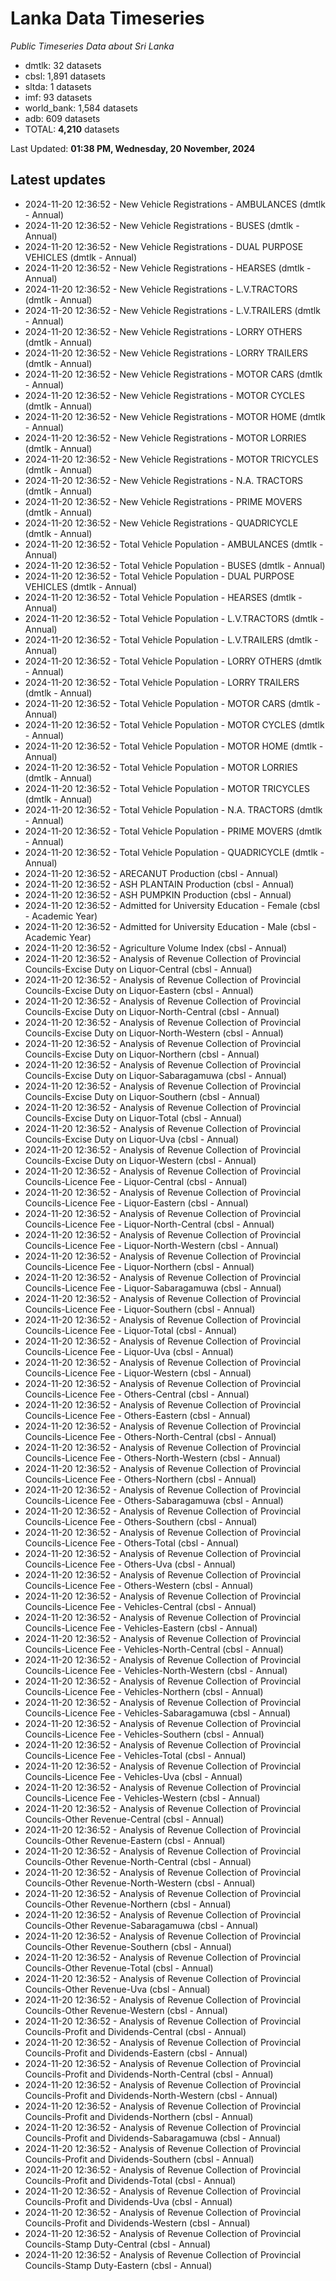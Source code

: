 # Lanka Data Timeseries
*Public Timeseries Data about Sri Lanka*

* dmtlk: 32 datasets
* cbsl: 1,891 datasets
* sltda: 1 datasets
* imf: 93 datasets
* world_bank: 1,584 datasets
* adb: 609 datasets
* TOTAL: **4,210** datasets

Last Updated: **01:38 PM, Wednesday, 20 November, 2024**

## Latest updates

* 2024-11-20 12:36:52 - New Vehicle Registrations - AMBULANCES (dmtlk - Annual)
* 2024-11-20 12:36:52 - New Vehicle Registrations - BUSES (dmtlk - Annual)
* 2024-11-20 12:36:52 - New Vehicle Registrations - DUAL PURPOSE VEHICLES (dmtlk - Annual)
* 2024-11-20 12:36:52 - New Vehicle Registrations - HEARSES (dmtlk - Annual)
* 2024-11-20 12:36:52 - New Vehicle Registrations - L.V.TRACTORS (dmtlk - Annual)
* 2024-11-20 12:36:52 - New Vehicle Registrations - L.V.TRAILERS (dmtlk - Annual)
* 2024-11-20 12:36:52 - New Vehicle Registrations - LORRY OTHERS (dmtlk - Annual)
* 2024-11-20 12:36:52 - New Vehicle Registrations - LORRY TRAILERS (dmtlk - Annual)
* 2024-11-20 12:36:52 - New Vehicle Registrations - MOTOR CARS (dmtlk - Annual)
* 2024-11-20 12:36:52 - New Vehicle Registrations - MOTOR CYCLES (dmtlk - Annual)
* 2024-11-20 12:36:52 - New Vehicle Registrations - MOTOR HOME (dmtlk - Annual)
* 2024-11-20 12:36:52 - New Vehicle Registrations - MOTOR LORRIES (dmtlk - Annual)
* 2024-11-20 12:36:52 - New Vehicle Registrations - MOTOR TRICYCLES (dmtlk - Annual)
* 2024-11-20 12:36:52 - New Vehicle Registrations - N.A. TRACTORS (dmtlk - Annual)
* 2024-11-20 12:36:52 - New Vehicle Registrations - PRIME MOVERS (dmtlk - Annual)
* 2024-11-20 12:36:52 - New Vehicle Registrations - QUADRICYCLE (dmtlk - Annual)
* 2024-11-20 12:36:52 - Total Vehicle Population - AMBULANCES (dmtlk - Annual)
* 2024-11-20 12:36:52 - Total Vehicle Population - BUSES (dmtlk - Annual)
* 2024-11-20 12:36:52 - Total Vehicle Population - DUAL PURPOSE VEHICLES (dmtlk - Annual)
* 2024-11-20 12:36:52 - Total Vehicle Population - HEARSES (dmtlk - Annual)
* 2024-11-20 12:36:52 - Total Vehicle Population - L.V.TRACTORS (dmtlk - Annual)
* 2024-11-20 12:36:52 - Total Vehicle Population - L.V.TRAILERS (dmtlk - Annual)
* 2024-11-20 12:36:52 - Total Vehicle Population - LORRY OTHERS (dmtlk - Annual)
* 2024-11-20 12:36:52 - Total Vehicle Population - LORRY TRAILERS (dmtlk - Annual)
* 2024-11-20 12:36:52 - Total Vehicle Population - MOTOR CARS (dmtlk - Annual)
* 2024-11-20 12:36:52 - Total Vehicle Population - MOTOR CYCLES (dmtlk - Annual)
* 2024-11-20 12:36:52 - Total Vehicle Population - MOTOR HOME (dmtlk - Annual)
* 2024-11-20 12:36:52 - Total Vehicle Population - MOTOR LORRIES (dmtlk - Annual)
* 2024-11-20 12:36:52 - Total Vehicle Population - MOTOR TRICYCLES (dmtlk - Annual)
* 2024-11-20 12:36:52 - Total Vehicle Population - N.A. TRACTORS (dmtlk - Annual)
* 2024-11-20 12:36:52 - Total Vehicle Population - PRIME MOVERS (dmtlk - Annual)
* 2024-11-20 12:36:52 - Total Vehicle Population - QUADRICYCLE (dmtlk - Annual)
* 2024-11-20 12:36:52 - ARECANUT Production (cbsl - Annual)
* 2024-11-20 12:36:52 - ASH PLANTAIN Production (cbsl - Annual)
* 2024-11-20 12:36:52 - ASH PUMPKIN Production (cbsl - Annual)
* 2024-11-20 12:36:52 - Admitted for University Education - Female (cbsl - Academic Year)
* 2024-11-20 12:36:52 - Admitted for University Education - Male (cbsl - Academic Year)
* 2024-11-20 12:36:52 - Agriculture Volume Index (cbsl - Annual)
* 2024-11-20 12:36:52 - Analysis of Revenue Collection of Provincial Councils-Excise Duty on Liquor-Central (cbsl - Annual)
* 2024-11-20 12:36:52 - Analysis of Revenue Collection of Provincial Councils-Excise Duty on Liquor-Eastern (cbsl - Annual)
* 2024-11-20 12:36:52 - Analysis of Revenue Collection of Provincial Councils-Excise Duty on Liquor-North-Central (cbsl - Annual)
* 2024-11-20 12:36:52 - Analysis of Revenue Collection of Provincial Councils-Excise Duty on Liquor-North-Western (cbsl - Annual)
* 2024-11-20 12:36:52 - Analysis of Revenue Collection of Provincial Councils-Excise Duty on Liquor-Northern (cbsl - Annual)
* 2024-11-20 12:36:52 - Analysis of Revenue Collection of Provincial Councils-Excise Duty on Liquor-Sabaragamuwa (cbsl - Annual)
* 2024-11-20 12:36:52 - Analysis of Revenue Collection of Provincial Councils-Excise Duty on Liquor-Southern (cbsl - Annual)
* 2024-11-20 12:36:52 - Analysis of Revenue Collection of Provincial Councils-Excise Duty on Liquor-Total (cbsl - Annual)
* 2024-11-20 12:36:52 - Analysis of Revenue Collection of Provincial Councils-Excise Duty on Liquor-Uva (cbsl - Annual)
* 2024-11-20 12:36:52 - Analysis of Revenue Collection of Provincial Councils-Excise Duty on Liquor-Western (cbsl - Annual)
* 2024-11-20 12:36:52 - Analysis of Revenue Collection of Provincial Councils-Licence Fee - Liquor-Central (cbsl - Annual)
* 2024-11-20 12:36:52 - Analysis of Revenue Collection of Provincial Councils-Licence Fee - Liquor-Eastern (cbsl - Annual)
* 2024-11-20 12:36:52 - Analysis of Revenue Collection of Provincial Councils-Licence Fee - Liquor-North-Central (cbsl - Annual)
* 2024-11-20 12:36:52 - Analysis of Revenue Collection of Provincial Councils-Licence Fee - Liquor-North-Western (cbsl - Annual)
* 2024-11-20 12:36:52 - Analysis of Revenue Collection of Provincial Councils-Licence Fee - Liquor-Northern (cbsl - Annual)
* 2024-11-20 12:36:52 - Analysis of Revenue Collection of Provincial Councils-Licence Fee - Liquor-Sabaragamuwa (cbsl - Annual)
* 2024-11-20 12:36:52 - Analysis of Revenue Collection of Provincial Councils-Licence Fee - Liquor-Southern (cbsl - Annual)
* 2024-11-20 12:36:52 - Analysis of Revenue Collection of Provincial Councils-Licence Fee - Liquor-Total (cbsl - Annual)
* 2024-11-20 12:36:52 - Analysis of Revenue Collection of Provincial Councils-Licence Fee - Liquor-Uva (cbsl - Annual)
* 2024-11-20 12:36:52 - Analysis of Revenue Collection of Provincial Councils-Licence Fee - Liquor-Western (cbsl - Annual)
* 2024-11-20 12:36:52 - Analysis of Revenue Collection of Provincial Councils-Licence Fee - Others-Central (cbsl - Annual)
* 2024-11-20 12:36:52 - Analysis of Revenue Collection of Provincial Councils-Licence Fee - Others-Eastern (cbsl - Annual)
* 2024-11-20 12:36:52 - Analysis of Revenue Collection of Provincial Councils-Licence Fee - Others-North-Central (cbsl - Annual)
* 2024-11-20 12:36:52 - Analysis of Revenue Collection of Provincial Councils-Licence Fee - Others-North-Western (cbsl - Annual)
* 2024-11-20 12:36:52 - Analysis of Revenue Collection of Provincial Councils-Licence Fee - Others-Northern (cbsl - Annual)
* 2024-11-20 12:36:52 - Analysis of Revenue Collection of Provincial Councils-Licence Fee - Others-Sabaragamuwa (cbsl - Annual)
* 2024-11-20 12:36:52 - Analysis of Revenue Collection of Provincial Councils-Licence Fee - Others-Southern (cbsl - Annual)
* 2024-11-20 12:36:52 - Analysis of Revenue Collection of Provincial Councils-Licence Fee - Others-Total (cbsl - Annual)
* 2024-11-20 12:36:52 - Analysis of Revenue Collection of Provincial Councils-Licence Fee - Others-Uva (cbsl - Annual)
* 2024-11-20 12:36:52 - Analysis of Revenue Collection of Provincial Councils-Licence Fee - Others-Western (cbsl - Annual)
* 2024-11-20 12:36:52 - Analysis of Revenue Collection of Provincial Councils-Licence Fee - Vehicles-Central (cbsl - Annual)
* 2024-11-20 12:36:52 - Analysis of Revenue Collection of Provincial Councils-Licence Fee - Vehicles-Eastern (cbsl - Annual)
* 2024-11-20 12:36:52 - Analysis of Revenue Collection of Provincial Councils-Licence Fee - Vehicles-North-Central (cbsl - Annual)
* 2024-11-20 12:36:52 - Analysis of Revenue Collection of Provincial Councils-Licence Fee - Vehicles-North-Western (cbsl - Annual)
* 2024-11-20 12:36:52 - Analysis of Revenue Collection of Provincial Councils-Licence Fee - Vehicles-Northern (cbsl - Annual)
* 2024-11-20 12:36:52 - Analysis of Revenue Collection of Provincial Councils-Licence Fee - Vehicles-Sabaragamuwa (cbsl - Annual)
* 2024-11-20 12:36:52 - Analysis of Revenue Collection of Provincial Councils-Licence Fee - Vehicles-Southern (cbsl - Annual)
* 2024-11-20 12:36:52 - Analysis of Revenue Collection of Provincial Councils-Licence Fee - Vehicles-Total (cbsl - Annual)
* 2024-11-20 12:36:52 - Analysis of Revenue Collection of Provincial Councils-Licence Fee - Vehicles-Uva (cbsl - Annual)
* 2024-11-20 12:36:52 - Analysis of Revenue Collection of Provincial Councils-Licence Fee - Vehicles-Western (cbsl - Annual)
* 2024-11-20 12:36:52 - Analysis of Revenue Collection of Provincial Councils-Other Revenue-Central (cbsl - Annual)
* 2024-11-20 12:36:52 - Analysis of Revenue Collection of Provincial Councils-Other Revenue-Eastern (cbsl - Annual)
* 2024-11-20 12:36:52 - Analysis of Revenue Collection of Provincial Councils-Other Revenue-North-Central (cbsl - Annual)
* 2024-11-20 12:36:52 - Analysis of Revenue Collection of Provincial Councils-Other Revenue-North-Western (cbsl - Annual)
* 2024-11-20 12:36:52 - Analysis of Revenue Collection of Provincial Councils-Other Revenue-Northern (cbsl - Annual)
* 2024-11-20 12:36:52 - Analysis of Revenue Collection of Provincial Councils-Other Revenue-Sabaragamuwa (cbsl - Annual)
* 2024-11-20 12:36:52 - Analysis of Revenue Collection of Provincial Councils-Other Revenue-Southern (cbsl - Annual)
* 2024-11-20 12:36:52 - Analysis of Revenue Collection of Provincial Councils-Other Revenue-Total (cbsl - Annual)
* 2024-11-20 12:36:52 - Analysis of Revenue Collection of Provincial Councils-Other Revenue-Uva (cbsl - Annual)
* 2024-11-20 12:36:52 - Analysis of Revenue Collection of Provincial Councils-Other Revenue-Western (cbsl - Annual)
* 2024-11-20 12:36:52 - Analysis of Revenue Collection of Provincial Councils-Profit and Dividends-Central (cbsl - Annual)
* 2024-11-20 12:36:52 - Analysis of Revenue Collection of Provincial Councils-Profit and Dividends-Eastern (cbsl - Annual)
* 2024-11-20 12:36:52 - Analysis of Revenue Collection of Provincial Councils-Profit and Dividends-North-Central (cbsl - Annual)
* 2024-11-20 12:36:52 - Analysis of Revenue Collection of Provincial Councils-Profit and Dividends-North-Western (cbsl - Annual)
* 2024-11-20 12:36:52 - Analysis of Revenue Collection of Provincial Councils-Profit and Dividends-Northern (cbsl - Annual)
* 2024-11-20 12:36:52 - Analysis of Revenue Collection of Provincial Councils-Profit and Dividends-Sabaragamuwa (cbsl - Annual)
* 2024-11-20 12:36:52 - Analysis of Revenue Collection of Provincial Councils-Profit and Dividends-Southern (cbsl - Annual)
* 2024-11-20 12:36:52 - Analysis of Revenue Collection of Provincial Councils-Profit and Dividends-Total (cbsl - Annual)
* 2024-11-20 12:36:52 - Analysis of Revenue Collection of Provincial Councils-Profit and Dividends-Uva (cbsl - Annual)
* 2024-11-20 12:36:52 - Analysis of Revenue Collection of Provincial Councils-Profit and Dividends-Western (cbsl - Annual)
* 2024-11-20 12:36:52 - Analysis of Revenue Collection of Provincial Councils-Stamp Duty-Central (cbsl - Annual)
* 2024-11-20 12:36:52 - Analysis of Revenue Collection of Provincial Councils-Stamp Duty-Eastern (cbsl - Annual)